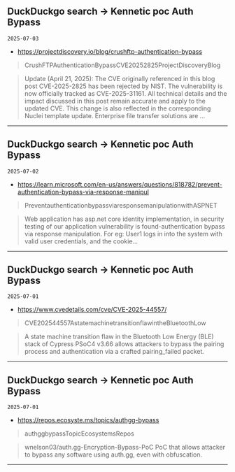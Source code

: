 ## DuckDuckgo search -> Kennetic poc Auth Bypass
`2025-07-03`

* https://projectdiscovery.io/blog/crushftp-authentication-bypass

<blockquote>
 CrushFTPAuthenticationBypassCVE20252825ProjectDiscoveryBlog
</blockquote>
<blockquote>
Update (April 21, 2025): The CVE originally referenced in this blog post CVE-2025-2825 has been rejected by NIST. The vulnerability is now officially tracked as CVE-2025-31161. All technical details and the impact discussed in this post remain accurate and apply to the updated CVE. This change is also reflected in the corresponding Nuclei template update. Enterprise file transfer solutions are ...
</blockquote>

---

## DuckDuckgo search -> Kennetic poc Auth Bypass
`2025-07-02`

* https://learn.microsoft.com/en-us/answers/questions/818782/prevent-authentication-bypass-via-response-manipul

<blockquote>
 PreventauthenticationbypassviaresponsemanipulationwithASPNET
</blockquote>
<blockquote>
Web application has asp.net core identity implementation, in security testing of our application vulnerability is found-authentication bypass via response manipulation. For eg: User1 logs in into the system with valid user credentials, and the cookie…
</blockquote>

---

## DuckDuckgo search -> Kennetic poc Auth Bypass
`2025-07-01`

* https://www.cvedetails.com/cve/CVE-2025-44557/

<blockquote>
 CVE202544557AstatemachinetransitionflawintheBluetoothLow
</blockquote>
<blockquote>
A state machine transition flaw in the Bluetooth Low Energy (BLE) stack of Cypress PSoC4 v3.66 allows attackers to bypass the pairing process and authentication via a crafted pairing_failed packet.
</blockquote>

---

## DuckDuckgo search -> Kennetic poc Auth Bypass
`2025-07-01`

* https://repos.ecosyste.ms/topics/authgg-bypass

<blockquote>
 authggbypassTopicEcosystemsRepos
</blockquote>
<blockquote>
wnelson03/auth.gg-Encryption-Bypass-PoC PoC that allows attacker to bypass any software using auth.gg, even with obfuscation.
</blockquote>

---

